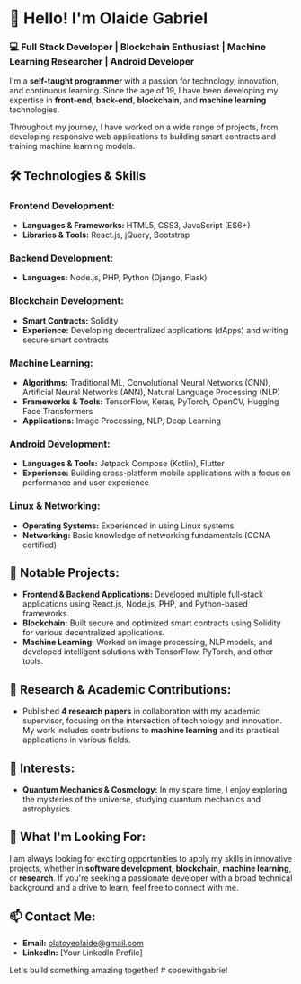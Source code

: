 # 👋 Hello! I'm Olaide Gabriel

### 💻 Full Stack Developer | Blockchain Enthusiast | Machine Learning Researcher | Android Developer

I'm a **self-taught programmer** with a passion for technology, innovation, and continuous learning. Since the age of 19, I have been developing my expertise in **front-end**, **back-end**, **blockchain**, and **machine learning** technologies. 

Throughout my journey, I have worked on a wide range of projects, from developing responsive web applications to building smart contracts and training machine learning models.

## 🛠️ Technologies & Skills

### Frontend Development:
- **Languages & Frameworks:** HTML5, CSS3, JavaScript (ES6+)
- **Libraries & Tools:** React.js, jQuery, Bootstrap

### Backend Development:
- **Languages:** Node.js, PHP, Python (Django, Flask)
  
### Blockchain Development:
- **Smart Contracts:** Solidity
- **Experience:** Developing decentralized applications (dApps) and writing secure smart contracts

### Machine Learning:
- **Algorithms:** Traditional ML, Convolutional Neural Networks (CNN), Artificial Neural Networks (ANN), Natural Language Processing (NLP)
- **Frameworks & Tools:** TensorFlow, Keras, PyTorch, OpenCV, Hugging Face Transformers
- **Applications:** Image Processing, NLP, Deep Learning

### Android Development:
- **Languages & Tools:** Jetpack Compose (Kotlin), Flutter
- **Experience:** Building cross-platform mobile applications with a focus on performance and user experience

### Linux & Networking:
- **Operating Systems:** Experienced in using Linux systems
- **Networking:** Basic knowledge of networking fundamentals (CCNA certified)

## 🌟 Notable Projects:
- **Frontend & Backend Applications:** Developed multiple full-stack applications using React.js, Node.js, PHP, and Python-based frameworks.
- **Blockchain:** Built secure and optimized smart contracts using Solidity for various decentralized applications.
- **Machine Learning:** Worked on image processing, NLP models, and developed intelligent solutions with TensorFlow, PyTorch, and other tools.

## 📜 Research & Academic Contributions:
- Published **4 research papers** in collaboration with my academic supervisor, focusing on the intersection of technology and innovation. My work includes contributions to **machine learning** and its practical applications in various fields.
  
## 🧠 Interests:
- **Quantum Mechanics & Cosmology:** In my spare time, I enjoy exploring the mysteries of the universe, studying quantum mechanics and astrophysics.
  
## 🎯 What I'm Looking For:
I am always looking for exciting opportunities to apply my skills in innovative projects, whether in **software development**, **blockchain**, **machine learning**, or **research**. If you're seeking a passionate developer with a broad technical background and a drive to learn, feel free to connect with me.

## 📫 Contact Me:
- **Email:** olatoyeolaide@gmail.com
- **LinkedIn:** [Your LinkedIn Profile]

Let's build something amazing together!
#   c o d e w i t h g a b r i e l 
 
 

